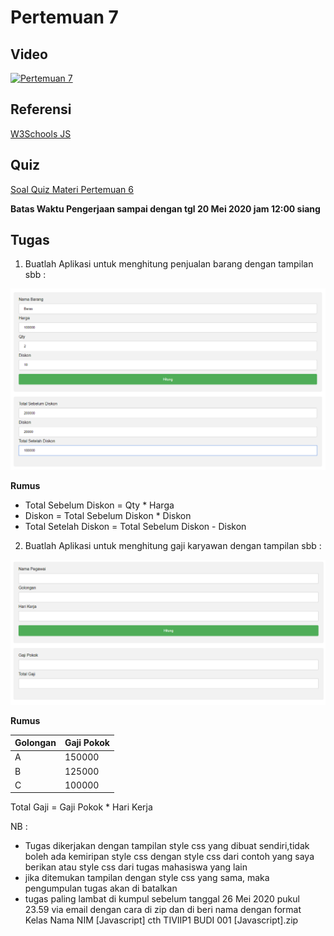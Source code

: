 # Pertemuan 7

## Video

[![Pertemuan 7](https://img.youtube.com/vi/Y3hAd4ABaLA/0.jpg)](https://www.youtube.com/watch?v=Y3hAd4ABaLA)


## Referensi

[W3Schools JS](https://www.w3schools.com/js/default.asp)

## Quiz

[Soal Quiz Materi Pertemuan 6](https://docs.google.com/forms/d/e/1FAIpQLScZP4nvt0Jlwbgs3EBOGOxcutlEtvdOW_WE3CmkZhEOCaLzEg/viewform?usp=sf_link)

**Batas Waktu Pengerjaan sampai dengan tgl 20 Mei 2020 jam 12:00 siang**

## Tugas

1. Buatlah Aplikasi untuk menghitung penjualan barang dengan tampilan sbb : 

![faktur](/pertemuan_7/soal/faktur.png)

**Rumus** 

- Total Sebelum Diskon = Qty * Harga
- Diskon = Total Sebelum Diskon * Diskon
- Total Setelah Diskon = Total Sebelum Diskon - Diskon

2. Buatlah Aplikasi untuk menghitung gaji karyawan dengan tampilan sbb : 

![gaji](/pertemuan_7/soal/gaji.png)

**Rumus**

Golongan | Gaji Pokok
---------|-----------
A | 150000
B | 125000
C | 100000

Total Gaji = Gaji Pokok * Hari Kerja

NB : 
- Tugas dikerjakan dengan tampilan style css yang dibuat sendiri,tidak boleh ada kemiripan style css dengan style css dari contoh yang saya berikan atau style css dari tugas mahasiswa yang lain
- jika ditemukan tampilan dengan style css yang sama, maka pengumpulan tugas akan di batalkan
- tugas paling lambat di kumpul sebelum tanggal 26 Mei 2020 pukul 23.59 via email dengan cara di zip dan di beri 
    nama dengan format Kelas Nama NIM [Javascript]
    cth TIVIIP1 BUDI 001 [Javascript].zip